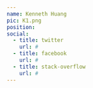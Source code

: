 ```yaml
---
name: Kenneth Huang
pic: K1.png
position:
social:
  - title: twitter
    url: #
  - title: facebook
    url: #
  - title: stack-overflow
    url: #
---
```

